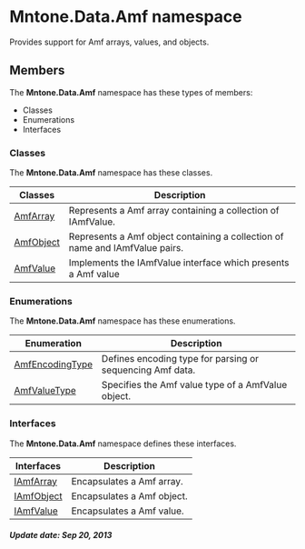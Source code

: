 # Mntone.Data.Amf namespace
Provides support for Amf arrays, values, and objects.

## Members
The **Mntone.Data.Amf** namespace has these types of members:

- Classes
- Enumerations
- Interfaces

### Classes
The **Mntone.Data.Amf** namespace has these classes.

Classes                       |Description
------------------------------|-----------
[AmfArray](Root.AmfArray.md)  |Represents a Amf array containing a collection of IAmfValue.
[AmfObject](Root.AmfObject.md)|Represents a Amf object containing a collection of name and IAmfValue pairs.
[AmfValue](Root.AmfValue.md)  |Implements the IAmfValue interface which presents a Amf value

### Enumerations
The **Mntone.Data.Amf** namespace has these enumerations.

Enumeration                               |Description
------------------------------------------|-----------
[AmfEncodingType](Root.AmfEncodingType.md)|Defines encoding type for parsing or sequencing Amf data.
[AmfValueType](Root.AmfValueType.md)      |Specifies the Amf value type of a AmfValue object.

### Interfaces
The **Mntone.Data.Amf** namespace defines these interfaces.

Interfaces                      |Description
--------------------------------|-----------
[IAmfArray](Root.IAmfArray.md)  |Encapsulates a Amf array.
[IAmfObject](Root.IAmfObject.md)|Encapsulates a Amf object.
[IAmfValue](Root.IAmfValue.md)  |Encapsulates a Amf value.

##### Update date: Sep 20, 2013